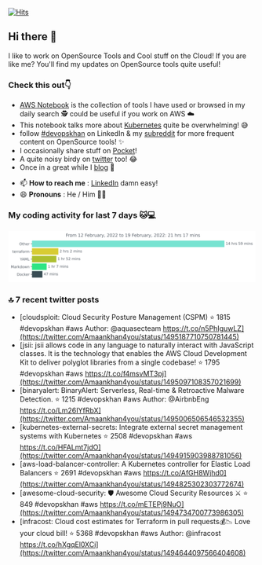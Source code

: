 [![Hits](https://hits.seeyoufarm.com/api/count/incr/badge.svg?url=https%3A%2F%2Fgithub.com%2Fakhan4u%2Fhit-counter&count_bg=%2379C83D&title_bg=%23555555&icon=&icon_color=%23E7E7E7&title=visits&edge_flat=false)](https://hits.seeyoufarm.com)

## Hi there 👋

I like to work on OpenSource Tools and Cool stuff on the Cloud! If you are like me? You'll find my updates on OpenSource tools quite useful!

### Check this out👇

* [AWS Notebook](https://histre.com/public/notebooks/dnllyanu/aws/) is the collection of tools I have used or browsed in my daily search 🕵️ could be useful if you work on AWS ☁️
* This notebook talks more about [Kubernetes](https://histre.com/public/notebooks/6uxdvo3y/kubernetes/) quite be overwhelming! 😅
* follow [#devopskhan](https://www.linkedin.com/feed/hashtag/devopskhan/) on LinkedIn & my [subreddit](https://www.reddit.com/r/devopskhan/) for more frequent content on OpenSource tools! ✨
* I occasionally share stuff on [Pocket](https://getpocket.com/@ej6g8d1dp2829A16a9Tf5d4T6bAMp3d8791rejDe86yem3bm4e14ex4fT4dluk29)!
* A quite noisy birdy on [twitter](https://twitter.com/Amaankhan4you) too! 😂
* Once in a great while I [blog](https://linuxparrot.com/) 😬


- 📫 **How to reach me** : [LinkedIn](https://www.linkedin.com/in/amaan-khan-linux-ninja) damn easy!
- 😄 **Pronouns** : He / Him 🤷‍♂️

### My coding activity for last 7 days 🐱💻

<img src="https://github.com/akhan4u/akhan4u/blob/main/images/stat.svg" alt="Amaan's Wakatime Activity!"/>

### 🔝 7 recent twitter posts
<!-- DEVDOJO:START -->
- [cloudsploit: Cloud Security Posture Management &lpar;CSPM&rpar;
⭐️ 1815
#devopskhan #aws
Author: @aquasecteam
https://t.co/n5PhIguwLZ](https://twitter.com/Amaankhan4you/status/1495187710750781445)
- [jsii: jsii allows code in any language to naturally interact with JavaScript classes. It is the technology that enables the AWS Cloud Development Kit to deliver polyglot libraries from a single codebase!
⭐️ 1795
#devopskhan #aws
https://t.co/f4msvMT3pj](https://twitter.com/Amaankhan4you/status/1495097108357021699)
- [binaryalert: BinaryAlert: Serverless, Real-time &amp; Retroactive Malware Detection.
⭐️ 1215
#devopskhan #aws
Author: @AirbnbEng
https://t.co/Lm26IYfRbX](https://twitter.com/Amaankhan4you/status/1495006506546532355)
- [kubernetes-external-secrets: Integrate external secret management systems with Kubernetes
⭐️ 2508
#devopskhan #aws
https://t.co/HFALmt7jdO](https://twitter.com/Amaankhan4you/status/1494915903988781056)
- [aws-load-balancer-controller: A Kubernetes controller for Elastic Load Balancers
⭐️ 2691
#devopskhan #aws
https://t.co/AfGH8Wjhd0](https://twitter.com/Amaankhan4you/status/1494825302303772674)
- [awesome-cloud-security: 🛡️ Awesome Cloud Security Resources ⚔️
⭐️ 849
#devopskhan #aws
https://t.co/mETEPj9NuO](https://twitter.com/Amaankhan4you/status/1494734700773986305)
- [infracost: Cloud cost estimates for Terraform in pull requests💰📉 Love your cloud bill!
⭐️ 5368
#devopskhan #aws
Author: @infracost
https://t.co/hXgqEl0XCi](https://twitter.com/Amaankhan4you/status/1494644097566404608)
<!-- DEVDOJO:END -->

<!-- ![Amaan's GitHub stats](https://github-readme-stats.vercel.app/api?username=akhan4u&count_private=true&show_icons=true&hide=contribs) -->
